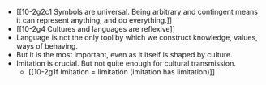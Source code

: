 - [[10-2g2c1 Symbols are universal. Being arbitrary and contingent means it can represent anything, and do everything.]]
- [[10-2g4 Cultures and languages are reflexive]]
- Language is not the only tool by which we construct knowledge, values, ways of behaving. 
- But it is the most important, even as it itself is shaped by culture.
- Imitation is crucial. But not quite enough for cultural transmission.
  - [[10-2g1f Imitation = limitation (imitation has limitation)]]
